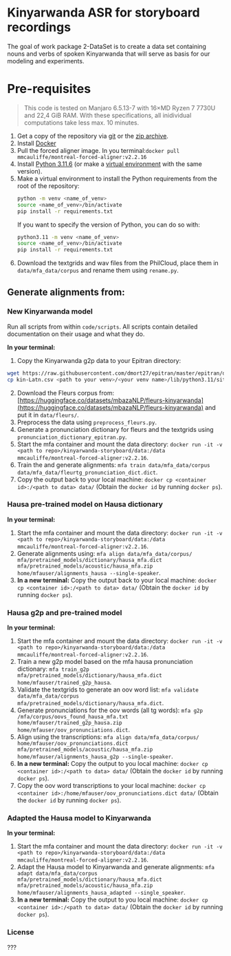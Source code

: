 # Kinyarwanda ASR for storyboard recordings

The goal of work package 2-DataSet is to create a data set containing nouns and verbs of spoken Kinyarwanda that will serve as basis for our modeling and experiments.

# Pre-requisites
> This code is tested on Manjaro 6.5.13-7 with 16×MD Ryzen 7 7730U and 22,4 GiB RAM.
> With these specifications, all inidividual computations take less max. 10 minutes.

1. Get a copy of the repository via [git](https://docs.github.com/en/repositories/creating-and-managing-repositories/cloning-a-repository) or the [zip archive](https://github.com/ansost/kinyarwanda-storyboard/archive/refs/heads/main.zip).
2. Install [Docker](https://docs.docker.com/get-docker/)
3. Pull the forced aligner image. In you terminal:`docker pull mmcauliffe/montreal-forced-aligner:v2.2.16`
4. Install [Python 3.11.6](https://www.python.org/downloads/release/python-3116/) (or make a [virtual environment](https://docs.python.org/3/tutorial/venv.html) with the same version).
5. Make a virtual environment to install the Python requirements from the root of the repository:
    ```sh
    python -m venv <name_of_venv>
    source <name_of_venv>/bin/activate
    pip install -r requirements.txt
    ```
    If you want to specify the version of Python, you can do so with:
    ```sh
    python3.11 -m venv <name_of_venv>
    source <name_of_venv>/bin/activate
    pip install -r requirements.txt
    ```
6. Download the textgrids and wav files from the PhilCloud, place them in `data/mfa_data/corpus` and rename them using `rename.py`.

## Generate alignments from:

### New Kinyarwanda model
Run all scripts from within `code/scripts`. All scripts contain detailed documentation on their usage and what they do.

**In your terminal:**
1. Copy the Kinyarwanda g2p data to your Epitran directory:
```sh
wget https://raw.githubusercontent.com/dmort27/epitran/master/epitran/data/map/kin-Latn.csv
cp kin-Latn.csv <path to your venv>/<your venv name>/lib/python3.11/site-packages/epitran/data/space
```
2. Download the Fleurs corpus from: [https://huggingface.co/datasets/mbazaNLP/fleurs-kinyarwanda](https://huggingface.co/datasets/mbazaNLP/fleurs-kinyarwanda) and put it in `data/fleurs/`.
3. Preprocess the data using `preprocess_fleurs.py`.
4. Generate a pronunciation dictionary for fleurs and the textgrids using `pronunciation_dictionary_epitran.py`.
5. Start the mfa container and mount the data directory: `docker run -it -v <path to repo>/kinyarwanda-storyboard/data:/data mmcauliffe/montreal-forced-aligner:v2.2.16`.
6. Train the and generate alignments: `mfa train data/mfa_data/corpus data/mfa_data/fleurtg_pronunciation_dict.dict`.
7. Copy the output back to your local machine: `docker cp <container id>:/<path to data> data/` (Obtain the `docker id` by running `docker ps`).

### Hausa pre-trained model on Hausa dictionary
**In your terminal:**
1. Start the mfa container and mount the data directory: `docker run -it -v <path to repo>/kinyarwanda-storyboard/data:/data mmcauliffe/montreal-forced-aligner:v2.2.16`.
2. Generate alignments using: `mfa align data/mfa_data/corpus/ mfa/pretrained_models/dictionary/hausa_mfa.dict mfa/pretrained_models/acoustic/hausa_mfa.zip home/mfauser/alignments_hausa --single-speaker`.
3. **In a new terminal:** Copy the output back to your local machine: `docker cp <container id>:/<path to data> data/` (Obtain the `docker id` by running `docker ps`).

### Hausa g2p and pre-trained model
**In your terminal:**
1. Start the mfa container and mount the data directory: `docker run -it -v <path to repo>/kinyarwanda-storyboard/data:/data mmcauliffe/montreal-forced-aligner:v2.2.16`.
2. Train a new g2p model based on the mfa hausa pronunciation dictionary: `mfa train_g2p mfa/pretrained_models/dictionary/hausa_mfa.dict home/mfauser/trained_g2p_hausa`.
3. Validate the textgrids to generate an oov word list: `mfa validate data/mfa_data/corpus mfa/pretrained_models/dictionary/hausa_mfa.dict`.
4. Generate pronunciations for the oov words (all tg words): `mfa g2p /mfa/corpus/oovs_found_hausa_mfa.txt home/mfauser/trained_g2p_hausa.zip home/mfauser/oov_pronunciations.dict`.
5. Align using the transcriptions: `mfa align data/mfa_data/corpus/ home/mfauser/oov_pronunciations.dict mfa/pretrained_models/acoustic/hausa_mfa.zip home/mfauser/alignments_hausa_g2p --single-speaker`.
6. **In a new terminal:** Copy the output to you local machine: `docker cp <container id>:/<path to data> data/` (Obtain the `docker id` by running `docker ps`).
7. Copy the oov word transcriptions to your local machine: `docker cp <container id>:/home/mfauser/oov_pronunciations.dict data/` (Obtain the `docker id` by running `docker ps`).

### Adapted the Hausa model to Kinyarwanda
**In your terminal:**
1. Start the mfa container and mount the data directory: `docker run -it -v <path to repo>/kinyarwanda-storyboard/data:/data mmcauliffe/montreal-forced-aligner:v2.2.16`.
2. Adapt the Hausa model to Kinyarwanda and generate alignments: `mfa adapt data/mfa_data/corpus mfa/pretrained_models/dictionary/hausa_mfa.dict mfa/pretrained_models/acoustic/hausa_mfa.zip home/mfauser/alignments_hausa_adapted --single_speaker`.
3. **In a new terminal:** Copy the output to you local machine: `docker cp <container id>:/<path to data> data/` (Obtain the `docker id` by running `docker ps`).

### License
???
